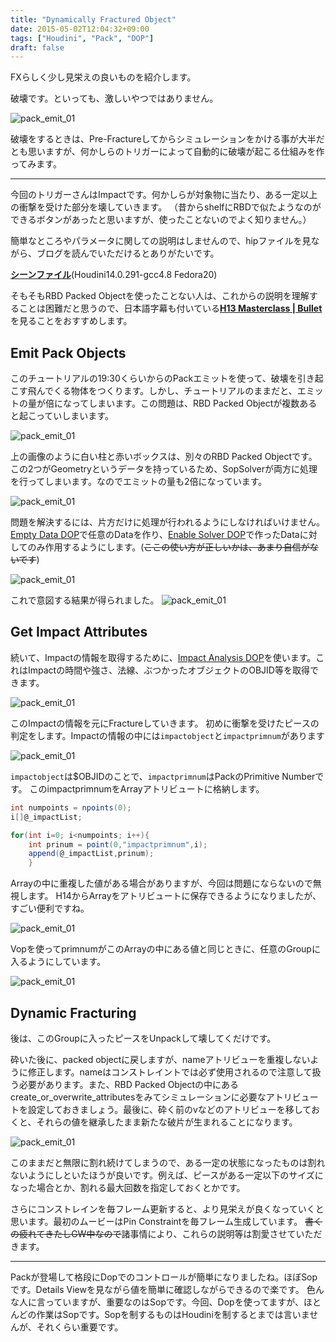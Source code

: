 ```yaml
---
title: "Dynamically Fractured Object"
date: 2015-05-02T12:04:32+09:00
tags: ["Houdini", "Pack", "DOP"]
draft: false
---
```


FXらしく少し見栄えの良いものを紹介します。

破壊です。といっても、激しいやつではありません。

![pack_emit_01](77d45b6d5d121864.gif)

破壊をするときは、Pre-Fractureしてからシミュレーションをかける事が大半だとも思いますが、何かしらのトリガーによって自動的に破壊が起こる仕組みを作ってみます。

---

今回のトリガーさんはImpactです。何かしらが対象物に当たり、ある一定以上の衝撃を受けた部分を壊していきます。
（昔からshelfにRBDで似たようなのができるボタンがあったと思いますが、使ったことないのでよく知りません。）

簡単なところやパラメータに関しての説明はしませんので、hipファイルを見ながら、ブログを読んでいただけるとありがたいです。

[**シーンファイル**](dynamically_fracturing_blog.hiplc)(Houdini14.0.291-gcc4.8  Fedora20) 


そもそもRBD Packed Objectを使ったことない人は、これからの説明を理解することは困難だと思うので、日本語字幕も付いている[**H13 Masterclass | Bullet**](https://www.sidefx.com/ja/tutorials/h13-masterclass-bullet/)を見ることをおすすめします。


## Emit Pack Objects
このチュートリアルの19:30くらいからのPackエミットを使って、破壊を引き起こす飛んでくる物体をつくります。しかし、チュートリアルのままだと、エミットの量が倍になってしまいます。この問題は、RBD Packed Objectが複数あると起こっていしまいます。

![pack_emit_01](blog_03_002.gif)

上の画像のように白い柱と赤いボックスは、別々のRBD Packed Objectです。この2つがGeometryというデータを持っているため、SopSolverが両方に処理を行ってしまいます。なのでエミットの量も2倍になっています。


![pack_emit_01](blog_03_004.png)

問題を解決するには、片方だけに処理が行われるようにしなければいけません。
[Empty Data DOP](https://www.sidefx.com/ja/docs/houdini/nodes/dop/emptydata.html)で任意のDataを作り、[Enable Solver DOP](https://www.sidefx.com/ja/docs/houdini/nodes/dop/enablesolver.html)で作ったDataに対してのみ作用するようにします。(~~ここの使い方が正しいかは、あまり自信がないです~~)

![pack_emit_01](blog_03_005.png)


これで意図する結果が得られました。
![pack_emit_01](blog_03_001.gif)


## Get Impact Attributes

続いて、Impactの情報を取得するために、[Impact Analysis DOP](https://www.sidefx.com/ja/docs/houdini/nodes/dop/impactanalysis.html)を使います。これはImpactの時間や強さ、法線、ぶつかったオブジェクトのOBJID等を取得できます。

![pack_emit_01](blog_03_003.gif)

このImpactの情報を元にFractureしていきます。
 初めに衝撃を受けたピースの判定をします。Impactの情報の中には`impactobject`と`impactprimnum`があります

![pack_emit_01](blog_03_006.png)


`impactobject`は$OBJIDのことで、`impactprimnum`はPackのPrimitive Numberです。
このimpactprimnumをArrayアトリビュートに格納します。

```c# {linenos=false}
int numpoints = npoints(0);
i[]@_impactList;

for(int i=0; i<numpoints; i++){
    int prinum = point(0,"impactprimnum",i);
    append(@_impactList,prinum);
    }
```

Arrayの中に重複した値がある場合がありますが、今回は問題にならないので無視します。
H14からArrayをアトリビュートに保存できるようになりましたが、すごい便利ですね。

![pack_emit_01](blog_03_007.png)


Vopを使ってprimnumがこのArrayの中にある値と同じときに、任意のGroupに入るようにしています。

![pack_emit_01](blog_03_008.gif)


## Dynamic Fracturing
後は、このGroupに入ったピースをUnpackして壊してくだけです。

砕いた後に、packed objectに戻しますが、nameアトリビューを重複しないように修正します。nameはコンストレイントでは必ず使用されるので注意して扱う必要があります。また、RBD Packed Objectの中にあるcreate_or_overwrite_attributesをみてシミュレーションに必要なアトリビュートを設定しておきましょう。最後に、砕く前のvなどのアトリビューを移しておくと、それらの値を継承したまま新たな破片が生まれることになります。

![pack_emit_01](blog_03_009.gif)


このままだと無限に割れ続けてしまうので、ある一定の状態になったものは割れないようにしといたほうが良いです。例えば、ピースがある一定以下のサイズになった場合とか、割れる最大回数を指定しておくとかです。

さらにコンストレインを毎フレーム更新すると、より見栄えが良くなっていくと思います。最初のムービーはPin Constraintを毎フレーム生成しています。
 ~~書くの疲れてきたしGW中なので~~諸事情により、これらの説明等は割愛させていただきます。

---

Packが登場して格段にDopでのコントロールが簡単になりましたね。ほぼSopです。Details Viewを見ながら値を簡単に確認しながらできるので楽です。
色んな人に言っていますが、重要なのはSopです。今回、Dopを使ってますが、ほとんどの作業はSopです。Sopを制するものはHoudiniを制するとまでは言いませんが、それくらい重要です。